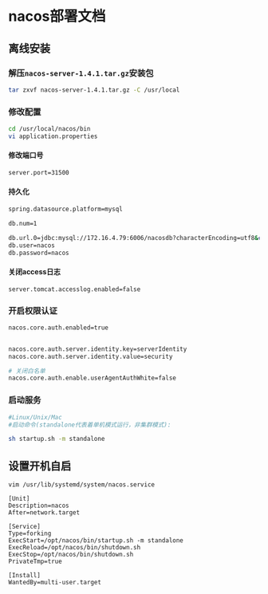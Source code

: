 # nacos部署文档

## 离线安装


### 解压`nacos-server-1.4.1.tar.gz`安装包

```bash
tar zxvf nacos-server-1.4.1.tar.gz -C /usr/local
```

### 修改配置

```bash
cd /usr/local/nacos/bin
vi application.properties
```
#### 修改端口号

```bash
server.port=31500
```

#### 持久化

```bash
spring.datasource.platform=mysql

db.num=1

db.url.0=jdbc:mysql://172.16.4.79:6006/nacosdb?characterEncoding=utf8&connectTimeout=1000&socketTimeout=3000&autoReconnect=true&useUnicode=true&useSSL=false&serverTimezone=UTC
db.user=nacos
db.password=nacos
```

#### 关闭access日志

```
server.tomcat.accesslog.enabled=false
```

### 开启权限认证

```bash
nacos.core.auth.enabled=true


nacos.core.auth.server.identity.key=serverIdentity
nacos.core.auth.server.identity.value=security

# 关闭白名单
nacos.core.auth.enable.userAgentAuthWhite=false
```

### 启动服务

```bash
#Linux/Unix/Mac
#启动命令(standalone代表着单机模式运行，非集群模式):

sh startup.sh -m standalone
```

## 设置开机自启

```
vim /usr/lib/systemd/system/nacos.service

[Unit]  
Description=nacos  
After=network.target  

[Service]  
Type=forking  
ExecStart=/opt/nacos/bin/startup.sh -m standalone  
ExecReload=/opt/nacos/bin/shutdown.sh  
ExecStop=/opt/nacos/bin/shutdown.sh  
PrivateTmp=true  

[Install]  
WantedBy=multi-user.target
```
